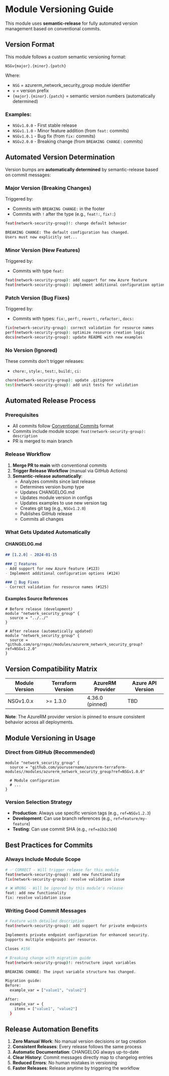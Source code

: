 # Module Versioning Guide

This module uses **semantic-release** for fully automated version management based on conventional commits.

## Version Format

This module follows a custom semantic versioning format:

```
NSGv{major}.{minor}.{patch}
```

Where:
- `NSG` = azurerm_network_security_group module identifier
- `v` = version prefix
- `{major}.{minor}.{patch}` = semantic version numbers (automatically determined)

### Examples:
- `NSGv1.0.0` - First stable release
- `NSGv1.1.0` - Minor feature addition (from `feat:` commits)
- `NSGv1.0.1` - Bug fix (from `fix:` commits)
- `NSGv2.0.0` - Breaking change (from `BREAKING CHANGE:` commits)

## Automated Version Determination

Version bumps are **automatically determined** by semantic-release based on commit messages:

### Major Version (Breaking Changes)
Triggered by:
- Commits with `BREAKING CHANGE:` in the footer
- Commits with `!` after the type (e.g., `feat!:`, `fix!:`)

```bash
feat(network-security-group)!: change default behavior

BREAKING CHANGE: The default configuration has changed.
Users must now explicitly set...
```

### Minor Version (New Features)
Triggered by:
- Commits with type `feat:`

```bash
feat(network-security-group): add support for new Azure feature
feat(network-security-group): implement additional configuration options
```

### Patch Version (Bug Fixes)
Triggered by:
- Commits with types: `fix:`, `perf:`, `revert:`, `refactor:`, `docs:`

```bash
fix(network-security-group): correct validation for resource names
perf(network-security-group): optimize resource creation logic
docs(network-security-group): update README with new examples
```

### No Version (Ignored)
These commits don't trigger releases:
- `chore:`, `style:`, `test:`, `build:`, `ci:`

```bash
chore(network-security-group): update .gitignore
test(network-security-group): add unit tests for validation
```

## Automated Release Process

### Prerequisites
- All commits follow [Conventional Commits](https://www.conventionalcommits.org/) format
- Commits include module scope: `feat(network-security-group): description`
- PR is merged to main branch

### Release Workflow

1. **Merge PR to main** with conventional commits
2. **Trigger Release Workflow** (manual via GitHub Actions)
3. **Semantic-release automatically**:
   - Analyzes commits since last release
   - Determines version bump type
   - Updates CHANGELOG.md
   - Updates module version in configs
   - Updates examples to use new version tag
   - Creates git tag (e.g., `NSGv1.2.0`)
   - Publishes GitHub release
   - Commits all changes

### What Gets Updated Automatically

#### CHANGELOG.md
```markdown
## [1.2.0] - 2024-01-15

### 🚀 Features
- Add support for new Azure feature (#123)
- Implement additional configuration options (#124)

### 🐛 Bug Fixes
- Correct validation for resource names (#125)
```

#### Examples Source References
```hcl
# Before release (development)
module "network_security_group" {
  source = "../../"
}

# After release (automatically updated)
module "network_security_group" {
  source = "github.com/org/repo//modules/azurerm_network_security_group?ref=NSGv1.2.0"
}
```

## Version Compatibility Matrix

| Module Version | Terraform Version | AzureRM Provider | Azure API Version |
|----------------|-------------------|------------------|-------------------|
| NSGv1.0.x | >= 1.3.0 | 4.36.0 (pinned) | TBD |

**Note**: The AzureRM provider version is pinned to ensure consistent behavior across all deployments.

## Module Versioning in Usage

### Direct from GitHub (Recommended)
```hcl
module "network_security_group" {
  source = "github.com/yourusername/azurerm-terraform-modules//modules/azurerm_network_security_group?ref=NSGv1.0.0"
  
  # Module configuration
  # ...
}
```

### Version Selection Strategy
- **Production**: Always use specific version tags (e.g., `ref=NSGv1.2.3`)
- **Development**: Can use branch references (e.g., `ref=feature/my-feature`)
- **Testing**: Can use commit SHA (e.g., `ref=a1b2c3d4`)

## Best Practices for Commits

### Always Include Module Scope
```bash
# ✅ CORRECT - Will trigger release for this module
feat(network-security-group): add new functionality
fix(network-security-group): resolve validation issue

# ❌ WRONG - Will be ignored by this module's release
feat: add new functionality
fix: resolve validation issue
```

### Writing Good Commit Messages
```bash
# Feature with detailed description
feat(network-security-group): add support for private endpoints

Implements private endpoint configuration for enhanced security.
Supports multiple endpoints per resource.

Closes #156

# Breaking change with migration guide
feat(network-security-group)!: restructure input variables

BREAKING CHANGE: The input variable structure has changed.

Migration guide:
Before:
  example_var = ["value1", "value2"]

After:
  example_var = {
    items = ["value1", "value2"]
  }
```

## Release Automation Benefits

1. **Zero Manual Work**: No manual version decisions or tag creation
2. **Consistent Releases**: Every release follows the same process
3. **Automatic Documentation**: CHANGELOG always up-to-date
4. **Clear History**: Commit messages directly map to changelog entries
5. **Reduced Errors**: No human mistakes in versioning
6. **Faster Releases**: Release anytime by triggering the workflow
